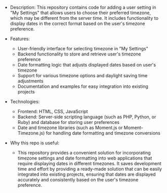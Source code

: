 - Description:
    This repository contains code for adding a user setting in "My Settings" that allows users to choose their preferred timezone, which may be different from the server time. It includes functionality to display dates in the correct format based on the user's timezone preference.

- Features:
    - User-friendly interface for selecting timezone in "My Settings"
    - Backend functionality to store and retrieve user's timezone preference
    - Date formatting logic that adjusts displayed dates based on user's timezone
    - Support for various timezone options and daylight saving time adjustments
    - Documentation and examples for easy integration into existing projects

- Technologies:
    - Frontend: HTML, CSS, JavaScript
    - Backend: Server-side scripting language (such as PHP, Python, or Ruby) and database for storing user preferences
    - Date and timezone libraries (such as Moment.js or Moment-Timezone.js) for handling date formatting and timezone conversions
- Why this repo is useful:
    - This repository provides a convenient solution for incorporating timezone settings and date formatting into web applications that require displaying dates in different timezones. It saves development time and effort by providing a ready-made solution that can be easily integrated into existing projects, ensuring that dates are displayed accurately and consistently based on the user's timezone preference.